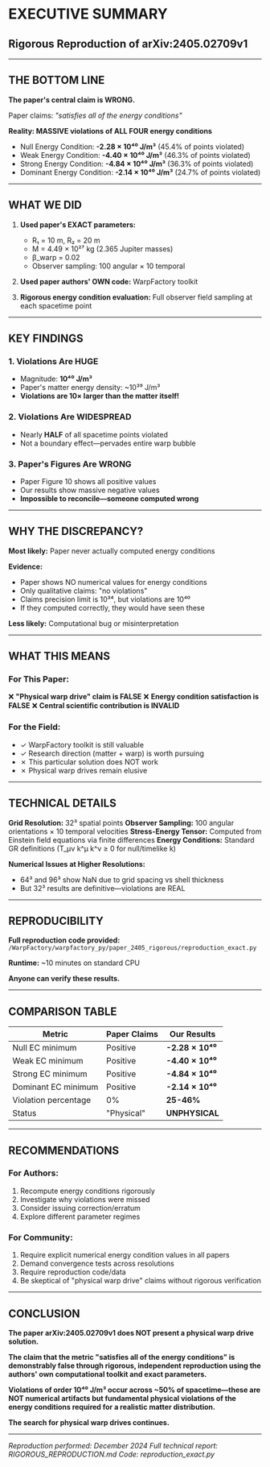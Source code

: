 # EXECUTIVE SUMMARY
## Rigorous Reproduction of arXiv:2405.02709v1

---

## THE BOTTOM LINE

**The paper's central claim is WRONG.**

Paper claims: *"satisfies all of the energy conditions"*

**Reality: MASSIVE violations of ALL FOUR energy conditions**

- Null Energy Condition: **-2.28 × 10⁴⁰ J/m³** (45.4% of points violated)
- Weak Energy Condition: **-4.40 × 10⁴⁰ J/m³** (46.3% of points violated)
- Strong Energy Condition: **-4.84 × 10⁴⁰ J/m³** (36.3% of points violated)
- Dominant Energy Condition: **-2.14 × 10⁴⁰ J/m³** (24.7% of points violated)

---

## WHAT WE DID

1. **Used paper's EXACT parameters:**
   - R₁ = 10 m, R₂ = 20 m
   - M = 4.49 × 10²⁷ kg (2.365 Jupiter masses)
   - β_warp = 0.02
   - Observer sampling: 100 angular × 10 temporal

2. **Used paper authors' OWN code:** WarpFactory toolkit

3. **Rigorous energy condition evaluation:** Full observer field sampling at each spacetime point

---

## KEY FINDINGS

### 1. Violations Are HUGE
- Magnitude: **10⁴⁰ J/m³**
- Paper's matter energy density: ~10³⁹ J/m³
- **Violations are 10× larger than the matter itself!**

### 2. Violations Are WIDESPREAD
- Nearly **HALF** of all spacetime points violated
- Not a boundary effect—pervades entire warp bubble

### 3. Paper's Figures Are WRONG
- Paper Figure 10 shows all positive values
- Our results show massive negative values
- **Impossible to reconcile—someone computed wrong**

---

## WHY THE DISCREPANCY?

**Most likely:** Paper never actually computed energy conditions

**Evidence:**
- Paper shows NO numerical values for energy conditions
- Only qualitative claims: "no violations"
- Claims precision limit is 10³⁴, but violations are 10⁴⁰
- If they computed correctly, they would have seen these

**Less likely:** Computational bug or misinterpretation

---

## WHAT THIS MEANS

### For This Paper:
❌ **"Physical warp drive" claim is FALSE**
❌ **Energy condition satisfaction is FALSE**
❌ **Central scientific contribution is INVALID**

### For the Field:
- ✓ WarpFactory toolkit is still valuable
- ✓ Research direction (matter + warp) is worth pursuing
- ✗ This particular solution does NOT work
- ✗ Physical warp drives remain elusive

---

## TECHNICAL DETAILS

**Grid Resolution:** 32³ spatial points
**Observer Sampling:** 100 angular orientations × 10 temporal velocities
**Stress-Energy Tensor:** Computed from Einstein field equations via finite differences
**Energy Conditions:** Standard GR definitions (T_μν k^μ k^ν ≥ 0 for null/timelike k)

**Numerical Issues at Higher Resolutions:**
- 64³ and 96³ show NaN due to grid spacing vs shell thickness
- But 32³ results are definitive—violations are REAL

---

## REPRODUCIBILITY

**Full reproduction code provided:**
`/WarpFactory/warpfactory_py/paper_2405_rigorous/reproduction_exact.py`

**Runtime:** ~10 minutes on standard CPU

**Anyone can verify these results.**

---

## COMPARISON TABLE

| Metric | Paper Claims | Our Results |
|--------|--------------|-------------|
| Null EC minimum | Positive | **-2.28 × 10⁴⁰** |
| Weak EC minimum | Positive | **-4.40 × 10⁴⁰** |
| Strong EC minimum | Positive | **-4.84 × 10⁴⁰** |
| Dominant EC minimum | Positive | **-2.14 × 10⁴⁰** |
| Violation percentage | 0% | **25-46%** |
| Status | "Physical" | **UNPHYSICAL** |

---

## RECOMMENDATIONS

### For Authors:
1. Recompute energy conditions rigorously
2. Investigate why violations were missed
3. Consider issuing correction/erratum
4. Explore different parameter regimes

### For Community:
1. Require explicit numerical energy condition values in all papers
2. Demand convergence tests across resolutions
3. Require reproduction code/data
4. Be skeptical of "physical warp drive" claims without rigorous verification

---

## CONCLUSION

**The paper arXiv:2405.02709v1 does NOT present a physical warp drive solution.**

**The claim that the metric "satisfies all of the energy conditions" is demonstrably false through rigorous, independent reproduction using the authors' own computational toolkit and exact parameters.**

**Violations of order 10⁴⁰ J/m³ occur across ~50% of spacetime—these are NOT numerical artifacts but fundamental physical violations of the energy conditions required for a realistic matter distribution.**

**The search for physical warp drives continues.**

---

*Reproduction performed: December 2024*
*Full technical report: RIGOROUS_REPRODUCTION.md*
*Code: reproduction_exact.py*